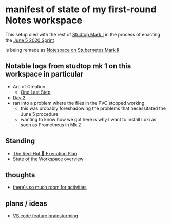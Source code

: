 # manifest of state of my first-round Notes workspace

This setup died with the rest of [Studtop Mark I](9af1ee19-ac0a-46e1-8a9c-d6815a455f4f.md) in the process of enacting the [June 5 2020 Sprint](0797b86d-85be-439b-8b5f-c5477026a8b8.md)

 is being remade as [Notespace on Stubernetes Mark II](77124417-31d7-4b6b-85b2-352e8c7984f2.md)

## Notable logs from studtop mk 1 on this workspace in particular

- Arc of Creation
  - [One Last Step](54250980-bf8c-43a7-a028-d838467bbb33.md)
- [Day 2](1558a75c-b543-452d-a119-d584595479ab.md)
- ran into a problem where the files in the PVC stopped working.
  - this was probably foreshadowing the problems that necessitated the June 5 procedure
  - wanting to know how we got here is why I want to install Loki as soon as Prometheus in Mk 2

## Standing

- [The Red-Hot :100: Execution Plan](8158fc74-833c-4a48-afae-f27023798e4f.md)
- [State of the Workspace overview](de64f69c-82a0-4889-9fc2-453625b13a66.md)

## thoughts

- [there's so much room for activities](1ed05943-0395-46e5-aee4-29a59ac22ddd.md)

## plans / ideas

- [VS code feature brainstorming](2b697702-6c3b-494b-81bc-d9eb3ac07361.md)
